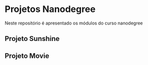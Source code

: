 
# Projetos Nanodegree 

Neste repositório é apresentado os módulos do curso nanodegree 

## Projeto Sunshine

## Projeto Movie



